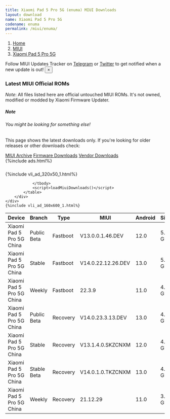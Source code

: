 ```yaml
---
title: Xiaomi Pad 5 Pro 5G (enuma) MIUI Downloads
layout: download
name: Xiaomi Pad 5 Pro 5G
codename: enuma
permalink: /miui/enuma/
---
```

<nav aria-label="breadcrumb">
    <ol class="breadcrumb">
        <li class="breadcrumb-item"><a href="/">Home</a></li>
        <li class="breadcrumb-item"><a href="/miui/">MIUI</a></li>
        <li class="breadcrumb-item active" aria-current="page"><a href="/miui/enuma/">Xiaomi Pad 5 Pro 5G</a></li>
    </ol>
</nav>
<div class="alert alert-primary alert-dismissible fade show" role="alert">
    Follow MIUI Updates Tracker on <a href="https://t.me/MIUIUpdatesTracker" class="alert-link">Telegram</a>
     or <a href="https://twitter.com/MiFwUpdater" class="alert-link">Twitter</a> to get notified when a new update is out!
    <button type="button" class="close" data-dismiss="alert" aria-label="Close">
        <span aria-hidden="true">&times;</span>
    </button>
</div>

### Latest MIUI Official ROMs
*Note*: All files listed here are official untouched MIUI ROMs. It's not owned, modified or modded by Xiaomi Firmware Updater.
<div class="card">
  <div class="card-body">
    <h5 class="card-title">Note</h5>
    <h6 class="card-subtitle mb-2 text-muted">You might be looking for something else!</h6>
    <p class="card-text">This page shows the latest downloads only.
     If you're looking for older releases or other downloads check:</p>
    <a href="/archive/miui/enuma/" class="card-link">MIUI Archive</a>
    <a href="/firmware/enuma/" class="card-link">Firmware Downloads</a>
    <a href="/vendor/enuma/" class="card-link">Vendor Downloads</a>
  </div>
</div>
{%include ads.html%}
<div class="row justify-content-center">
    <div class="col-10">
        <div class="table-responsive-md" style="margin-top: 25px;">
            {%include vli_ad_320x50_1.html%}
            <table id="miui" class="display dt-responsive nowrap compact table table-striped table-hover table-sm">
                <thead class="thead-dark">
                    <tr>
                        <th data-ref="device">Device</th>
                        <th data-ref="branch">Branch</th>
                        <th data-ref="type">Type</th>
                        <th data-ref="miui">MIUI</th>
                        <th data-ref="android">Android</th>
                        <th data-ref="size">Size</th>
                        <th data-ref="size">Date</th>
                        <th data-ref="link">Link</th>
                    </tr>
                </thead>
                <tbody>
                <tr><td>Xiaomi Pad 5 Pro 5G China</td><td>Public Beta</td><td>Fastboot</td><td>V13.0.0.1.46.DEV</td><td>12.0</td><td>5.0 GB</td><td>2022-07-19</td><td><a href="/miui/enuma/public beta/V13.0.0.1.46.DEV/">Download</a></td></tr>
<tr><td>Xiaomi Pad 5 Pro 5G China</td><td>Stable</td><td>Fastboot</td><td>V14.0.22.12.26.DEV</td><td>13.0</td><td>5.3 GB</td><td>2022-12-26</td><td><a href="/miui/enuma/stable/V14.0.22.12.26.DEV/">Download</a></td></tr>
<tr><td>Xiaomi Pad 5 Pro 5G China</td><td>Weekly</td><td>Fastboot</td><td>22.3.9</td><td>11.0</td><td>4.6 GB</td><td>2022-03-09</td><td><a href="/miui/enuma/weekly/22.3.9/">Download</a></td></tr>
<tr><td>Xiaomi Pad 5 Pro 5G China</td><td>Public Beta</td><td>Recovery</td><td>V14.0.23.3.13.DEV</td><td>13.0</td><td>4.5 GB</td><td>2023-03-17</td><td><a href="/miui/enuma/public beta/V14.0.23.3.13.DEV/">Download</a></td></tr>
<tr><td>Xiaomi Pad 5 Pro 5G China</td><td>Stable</td><td>Recovery</td><td>V13.1.4.0.SKZCNXM</td><td>12.0</td><td>4.3 GB</td><td>2022-10-18</td><td><a href="/miui/enuma/stable/V13.1.4.0.SKZCNXM/">Download</a></td></tr>
<tr><td>Xiaomi Pad 5 Pro 5G China</td><td>Stable Beta</td><td>Recovery</td><td>V14.0.1.0.TKZCNXM</td><td>13.0</td><td>4.5 GB</td><td>2023-03-12</td><td><a href="/miui/enuma/stable beta/V14.0.1.0.TKZCNXM/">Download</a></td></tr>
<tr><td>Xiaomi Pad 5 Pro 5G China</td><td>Weekly</td><td>Recovery</td><td>21.12.29</td><td>11.0</td><td>3.7 GB</td><td>2021-12-29</td><td><a href="/miui/enuma/weekly/21.12.29/">Download</a></td></tr>

                </tbody>
                <script>loadMiuiDownloads()</script>
            </table>
        </div>
    </div>
    {%include vli_ad_160x600_1.html%}
</div>
